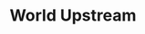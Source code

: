 ---
layout: projectPageNew
title: 'World Upstream'
year: 2023 (in progress)
medium: digital simulation
paragraphs:
 - text: |
    Amidst the hum of the turbines, a quiet picnic unfolds by the river / <br/> 
    A hydropower plant, once a monument to the raw power of (human) technology, now transformed into a site of leisure / <br/> 
    Here, a multitude of life forms converge, re-kindling a once disrupted ecosystem.<br/><br/>
    “World Upstream” is an upcoming real-time simulation centering the relationship between built infrastructure and the “natural” landscape, through the perspective of an emergent, more-than-human community reclaiming the site of a decaying dam. <em>Work in progress</em>. <br/><br/>
 - text: |
    Exhibitions:<br/>
    <a href="https://gallery.verticalcrypto.art/event/clfv8kvs1sj980bjpdr2li3aa/all" target="_blank">VCA Residency Exhibition</a>, 2023
    

images:
 - url: /assets/images/world-upstream/1.jpg
 - url: /assets/images/world-upstream/2.jpg
 - url: /assets/images/world-upstream/3.jpg
 - url: /assets/images/world-upstream/4.jpg
 - url: /assets/images/world-upstream/5.jpg
---